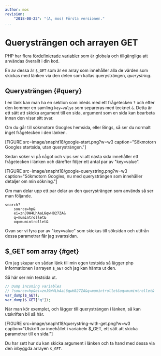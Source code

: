 ```yaml
---
author: mos
revision:
    "2018-08-22": "(A, mos) Första versionen."
...
```

Querysträngen och arrayen GET
=======================

PHP har flera [fördefinierade variabler](http://php.net/manual/en/reserved.variables.php) som är globala och tillgängliga att användas överallt i din kod.

En av dessa är `$_GET` som är en array som innehåller alla de värden som skickas med länken via den delen som kallas querysträngen, _querystring_.



Querysträngen {#query}
-----------------------

I en länk kan man ha en sektion som inleds med ett frågetecken `?` och efter den kommer en samling `key=valye` som separeras med tecknet `&`. Detta är ett sätt att skicka argument till en sida, argument som en sida kan bearbeta innan den visar sitt svar.

Om du går till sökmotorn Googles hemsida, eller Bings, så ser du normalt inget frågetecken i den länken.

[FIGURE src=image/snapht18/google-start.png?w=w3 caption="Sökmotorn Googles startsida, utan querysträngen."]

Sedan söker vi på något och vips ser vi att nästa sida innehåller ett frågetecken i länken och därefter följer ett antal par av "key=value".

[FIGURE src=image/snapht18/google-querystring.png?w=w3 caption="Sökmotorn Googles, nu med querysträngen som innehåller detaljer om min sökning."]

Om man delar upp ett par delar av den querysträngen som används så ser man följande.

```text
search?
    source=hp&
    ei=znJ9W4LhAaL6qwH827ZA&
    q=mumintrollet&
    oq=mumintrollet&
```

Ovan ser vi fyra par av "key=value" som skickas till söksidan och utifrån dessa parametrar får jag svarssidan.



$\_GET som array {#get}
-----------------------

Om jag skapar en sådan länk till min egen testsida så lägger php informationen i arrayen `$_GET` och jag kan hämta ut den.

Så här ser min testsida ut.

```php
// Dump incoming variables
// ?source=hp&ei=znJ9W4LhAaL6qwH827ZA&q=mumintrollet&oq=mumintrollet&
var_dump($_GET);
var_dump($_GET["q"]);
```

När man kör exemplet, och lägger till querysträngen i länken, så kan utskriften bli så här.

[FIGURE src=image/snapht18/querystring-with-get.png?w=w3 caption="Utskrift av innehållet i variabeln $\_GET, ett sätt att skicka parametrar till en sida."]

Du har sett hur du kan skicka argument i länken och ta hand med dessa via den inbyggda arrayen `$_GET`.
